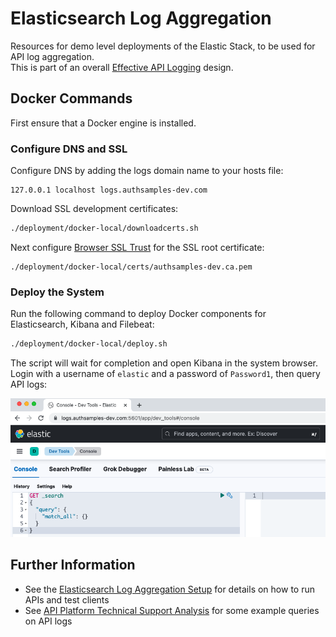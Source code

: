 # Elasticsearch Log Aggregation

Resources for demo level deployments of the Elastic Stack, to be used for API log aggregation.\
This is part of an overall [Effective API Logging](https://authguidance.com/effective-api-logging/) design.

## Docker Commands

First ensure that a Docker engine is installed.

### Configure DNS and SSL

Configure DNS by adding the logs domain name to your hosts file:

```text
127.0.0.1 localhost logs.authsamples-dev.com
```

Download SSL development certificates:

```bash
./deployment/docker-local/downloadcerts.sh
```

Next configure [Browser SSL Trust](https://authguidance.com/2017/11/11/developer-ssl-setup#browser) for the SSL root certificate:

```text
./deployment/docker-local/certs/authsamples-dev.ca.pem
```

### Deploy the System

Run the following command to deploy Docker components for Elasticsearch, Kibana and Filebeat:

```bash
./deployment/docker-local/deploy.sh
```

The script will wait for completion and open Kibana in the system browser.\
Login with a username of `elastic` and a password of `Password1`, then query API logs:

![kibana application](images/kibana.png)

## Further Information

- See the [Elasticsearch Log Aggregation Setup](https://authguidance.com/log-aggregation-setup/) for details on how to run APIs and test clients
- See [API Platform Technical Support Analysis](https://authguidance.com/api-technical-support-analysis/) for some example queries on API logs
